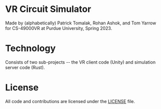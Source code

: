 # VR Circuit Simulator

Made by (alphabetically) Patrick Tomalak, Rohan Ashok, and Tom Yarrow for CS-49000VR at Purdue University, Spring 2023.

# Technology

Consists of two sub-projects -- the VR client code (Unity) and simulation server code (Rust).

# License

All code and contributions are licensed under the [LICENSE](./LICENSE) file.

